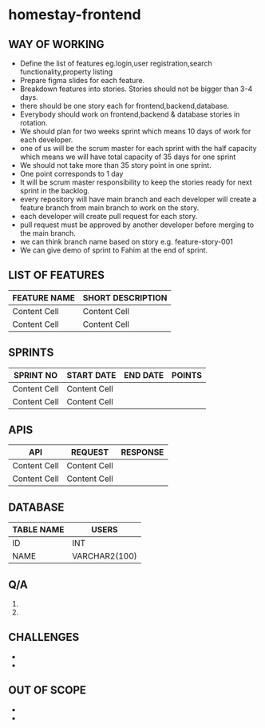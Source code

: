 # homestay-frontend
## WAY OF WORKING

* Define the list of features eg.login,user registration,search functionality,property listing
* Prepare figma slides for each feature.
* Breakdown features into stories. Stories should not be bigger than 3-4 days.
* there should be one story each for frontend,backend,database.
* Everybody should work on frontend,backend & database stories in rotation.
* We should plan for two weeks sprint which means 10 days of work for each developer.
* one of us will be the scrum master for each sprint with the half capacity which means we will have total capacity of 35 days for one sprint
* We should not take more than 35 story point in one sprint.
* One point corresponds to 1 day
* It will be scrum master responsibility to keep the stories ready for next sprint in the backlog.
* every repository will have main branch and each developer will create a feature branch from main branch to work on the story.
* each developer will create pull request for each story.
* pull request must be approved by another developer before merging to the main branch.
* we can think branch name based on story e.g. feature-story-001
* We can give demo of sprint to Fahim at the end of sprint. 


## LIST OF FEATURES

| FEATURE NAME  | SHORT DESCRIPTION |
| ------------- | ------------- |
| Content Cell  | Content Cell  |
| Content Cell  | Content Cell  |

## SPRINTS
| SPRINT NO  | START DATE | END DATE | POINTS |
| ------------- | ------------- |------------- |------------- |
| Content Cell  | Content Cell  |||
| Content Cell  | Content Cell  |||

## APIS
| API  | REQUEST | RESPONSE |
| ------------- | ------------- |------------- |
| Content Cell  | Content Cell  ||
| Content Cell  | Content Cell  ||

## DATABASE
| TABLE NAME  | USERS |
| ------------- | ------------- |
| ID  | INT  |
| NAME  | VARCHAR2(100)  |
## Q/A

1. 
2. 
## CHALLENGES
- 
- 
## OUT OF SCOPE
-
-